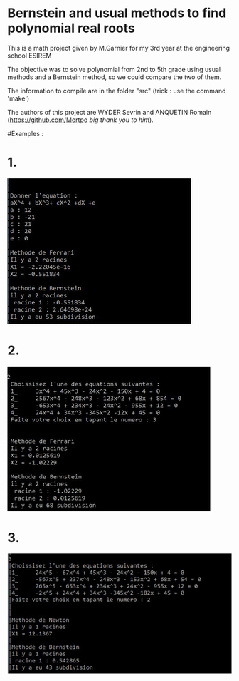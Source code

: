 
# Bernstein and usual methods to find polynomial real roots 

This is a math project given by M.Garnier for my 3rd year at the engineering school ESIREM

The objective was to solve polynomial from 2nd to 5th grade using usual methods and a Bernstein method, so we could compare the two of them.

The information to compile are in the folder "src" (trick : use the command 'make')

The authors of this project are WYDER Sevrin and ANQUETIN Romain (https://github.com/Mortpo *big thank you to him*).

#Examples :

# 1.
![ScreenShot](/img/image1.jpg)

# 2.
![ScreenShot](/img/image2.jpg)

# 3.
![ScreenShot](/img/image3.jpg)